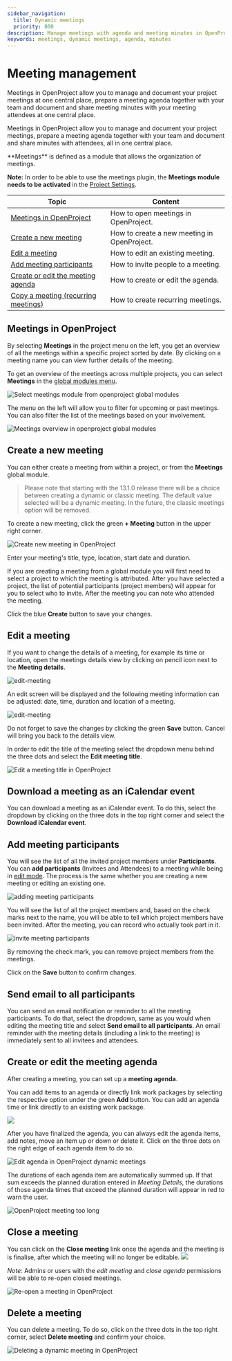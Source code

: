 ```yaml
---
sidebar_navigation:
  title: Dynamic meetings
  priority: 800
description: Manage meetings with agenda and meeting minutes in OpenProject.
keywords: meetings, dynamic meetings, agenda, minutes
---
```


# Meeting management

Meetings in OpenProject allow you to manage and document your project meetings at one central place, prepare a meeting agenda together with your team and document and share meeting minutes with your meeting attendees at one central place.

Meetings in OpenProject allow you to manage and document your project meetings, prepare a meeting agenda together with your team and document and share minutes with attendees, all in one central place.

<div class="glossary">
**Meetings** is defined as a module that allows the organization of meetings. 

**Note:** In order to be able to use the meetings plugin, the **Meetings module needs to be activated** in the [Project Settings](../projects/project-settings/modules/). </div>


| Topic                                                                     | Content                                     |
|---------------------------------------------------------------------------|---------------------------------------------|
| [Meetings in OpenProject](#meetings-in-openproject)                       | How to open meetings in OpenProject.        |
| [Create a new meeting](#create-a-new-meeting)                             | How to create a new meeting in OpenProject. |
| [Edit a meeting](#edit-a-meeting)                                         | How to edit an existing meeting.            |
| [Add meeting participants](#add-meeting-participants)                     | How to invite people to a meeting.          |
| [Create or edit the meeting agenda](#create-or-edit-the-meeting-agenda)   | How to create or edit the agenda.           |
| [Copy a meeting (recurring meetings)](#copy-a-meeting-recurring-meetings) | How to create recurring meetings.           |

## Meetings in OpenProject

By selecting **Meetings** in the project menu on the left, you get an overview of all the meetings within a specific project sorted by date. By clicking on a meeting name you can view further details of the meeting.

To get an overview of the meetings across multiple projects, you can select **Meetings** in the [global modules menu](https://www.openproject.org/docs/user-guide/home/global-modules/).

![Select meetings module from openproject global modules ](openproject_userguide_meetings_module_select.png)

The menu on the left will allow you to filter for upcoming or past meetings. You can also filter the list of the meetings based on your involvement. 

![Meetings overview in openproject global modules](openproject_userguide_dynamic_meetings_overview.png)

## Create a new meeting

You can either create a meeting from within a project, or from the **Meetings** global module. 

> Please note that starting with the 13.1.0 release there will be a choice between creating a dynamic or classic meeting. The default value selected will be a dynamic meeting. In the future, the classic meetings option will be removed.

To create a new meeting, click the green **+ Meeting** button in the upper right corner.

![Create new meeting in OpenProject](openproject_userguide_create_new_meeting.png)

Enter your meeting's title, type, location, start date and duration.

If you are creating a meeting from a global module you will first need to select a project to which the meeting is attributed. After you have selected a project, the list of potential participants (project members) will appear for you to select who to invite. After the meeting you can note who attended the meeting.

Click the blue **Create** button to save your changes.

## Edit a meeting

If you want to change the details of a meeting, for example its time or location, open the meetings details view by clicking on pencil icon next to the **Meeting details**. 

![edit-meeting](openproject_userguide_edit_dynamic_meeting.png)

An edit screen will be displayed and the following meeting information can be adjusted: date, time, duration and location of a meeting.

![edit-meeting](openproject_userguide_edit_screen.png)

Do not forget to save the changes by clicking the green **Save** button. Cancel will bring you back to the details view.

In order to edit the title of the meeting select the dropdown menu behind the three dots and select the **Edit meeting title**.

 ![Edit a meeting title in OpenProject](openproject_userguid_dynamic_meeting_edit_title.png)

## Download a meeting as an iCalendar event

You can download a meeting as an iCalendar event. To do this, select the dropdown by clicking on the three dots in the top right corner and select the **Download iCalendar event**.

 
## Add meeting participants

You will see the list of all the invited project members under **Participants**. You can **add participants** (Invitees and Attendees) to a meeting while being in [edit mode](#edit-a-meeting). The process is the same whether you are creating a new meeting or editing an existing one. 

![adding meeting participants](openproject_dynamic_meetings_add_participants.png)

You will see the list of all the project members and, based on the check marks next to the name, you will be able to tell which project members have been invited. After the meeting, you can record who actually took part in it.

![invite meeting participants](openproject_dynamic_meetings_add_new_participants.png)

By removing the check mark, you can remove project members from the meetings.

Click on the **Save** button to confirm changes.

## Send email to all participants

You can send an email notification or reminder to all the meeting participants. To do that, select the dropdown, same as you would when editing the meeting title and select **Send email to all participants**. An email reminder with the meeting details (including a link to the meeting) is immediately sent to all invitees and attendees.

## Create or edit the meeting agenda

After creating a meeting, you can set up a **meeting agenda**.

You can add items to an agenda or directly link work packages by selecting the respective option under the green **Add** button. You can add an agenda time or link directly to an existing work package.

![](openproject_dynamic_meetings_add_agenda_item.png)

After you have finalized the agenda, you can always edit the agenda items, add notes, move an item up or down or delete it. Click on the three dots on the right edge of each agenda item to do so.

![Edit agenda in OpenProject dynamic meetings](openproject_dynamic_meetings_edit_agenda.png)

The durations of each agenda item are automatically summed up. If that sum exceeds the planned duration entered in *Meeting Details*, the durations of those agenda times that exceed the planned duration will appear in red to warn the user.

![OpenProject meeting too long](openproject_dynamic_meetings_agenda_too_long.png)

## Close a meeting

You can click on the **Close meeting** link once the agenda and the meeting is is finalise, after which the meeting will no longer be editable. 
![](openproject_userguide_close_meeting.png)

*Note*: Admins or users with the _edit meeting_ and _close agenda_ permissions will be able to re-open closed meetings.

![Re-open a meeting in OpenProject](openproject_dynmic_meetings_reopen_meeting.png)

## Delete a meeting

You can delete a meeting. To do so, click on the three dots in the top right corner, select **Delete meeting** and confirm your choice.

![Deleting a dynamic meeting in OpenProject](openproject_dynamic_meetings_delete_meeting.png)

